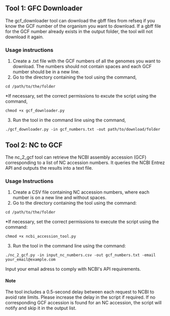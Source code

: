 ## Tool 1: GFC Downloader
   
The gcf_downloader tool can download the gbff files from refseq if you know the GCF number of the organism you want to download. If a gbff file for the GCF number already exists in the output folder, the tool will not download it again. 

### Usage instructions

1. Create a .txt file with the GCF numbers of all the genomes you want to download. The numbers should not contain spaces and each GCF number should be in a new line.
2. Go to the directory containing the  tool using the command,
   
```
cd /path/to/the/folder
```
*If necessary, set the correct permissions to excute the script using the command, 

```
chmod +x gcf_downloader.py
```

3. Run the tool in the command line using the command,

```
./gcf_downloader.py -in gcf_numbers.txt -out path/to/download/folder
```

## Tool 2: NC to GCF

The nc_2_gcf tool can retrieve the NCBI assembly accession (GCF) corresponding to a list of NC accession numbers. It queries the NCBI Entrez API and outputs the results into a text file.

### Usage Instructions



1. Create a CSV file containing NC accession numbers, where each number is on a new line and without spaces.
2. Go to the directory containing the tool using the command:
```
cd /path/to/the/folder
```
*If necessary, set the correct permissions to execute the script using the command:
```
chmod +x ncbi_accession_tool.py
```
3. Run the tool in the command line using the command:
```
./nc_2_gcf.py -in input_nc_numbers.csv -out gcf_numbers.txt -email your_email@example.com
```
Input your email adress to comply with NCBI's API requirements.

#### Note
The tool includes a 0.5-second delay between each request to NCBI to avoid rate limits. Please increase the delay in the script if required.
If no corresponding GCF accession is found for an NC accession, the script will notify and skip it in the output list.

